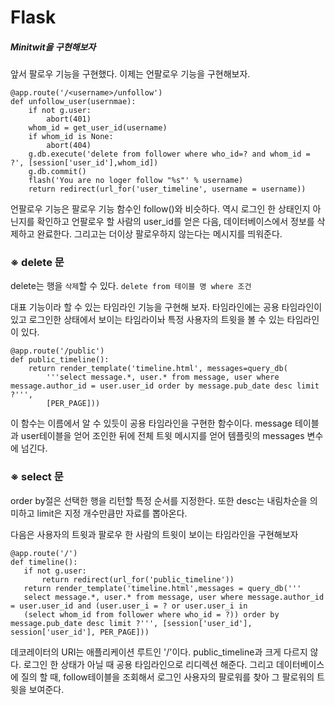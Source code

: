 Flask 
======
##### Minitwit을 구현해보자
앞서 팔로우 기능을 구현했다. 이제는 언팔로우 기능을 구현해보자.
```
@app.route('/<username>/unfollow')
def unfollow_user(usernmae):
    if not g.user:
        abort(401)
    whom_id = get_user_id(username)
    if whom_id is None:
        abort(404)
    g.db.execute('delete from follower where who_id=? and whom_id = ?', [session['user_id'],whom_id])
    g.db.commit()
    flash('You are no loger follow "%s"' % username)
    return redirect(url_for('user_timeline', username = username))
```
언팔로우 기능은 팔로우 기능 함수인 follow()와 비슷하다. 역시 로그인 한 상태인지 아닌지를 확인하고 언팔로우 할 사람의 user_id를 얻은 다음, 데이터베이스에서 정보를 삭제하고 완료한다. 그리고는 더이상 팔로우하지 않는다는 메시지를 띄워준다.

### ※ delete 문
delete는 행을 `삭제`할 수 있다. `delete from 테이블 명 where 조건`


대표 기능이라 할 수 있는 타임라인 기능을 구현해 보자. 타임라인에는 공용 타임라인이 있고 로그인한 상태에서 보이는 타임라이놔 특정 사용자의 트윗을 볼 수 있는 타임라인이 있다.
```
@app.route('/public')
def public_timeline():
    return render_template('timeline.html', messages=query_db(
        '''select message.*, user.* from message, user where message.author_id = user.user_id order by message.pub_date desc limit ?''',
        [PER_PAGE]))
```
이 함수는 이름에서 알 수 있듯이 공용 타임라인을 구현한 함수이다. message 테이블과 user테이블을 얻어 조인한 뒤에 전체 트윗 메시지를 얻어 템플릿의 messages 변수에 넘긴다.

### ※ select 문
 order by절은 선택한 행을 리턴할 특정 순서를 지정한다. 또한 desc는 내림차순을 의미하고 limit은 지정 개수만큼만 자료를 뽑아온다.  

 다음은 사용자의 트윗과 팔로우 한 사람의 트윗이 보이는 타임라인을 구현해보자
 ```
 @app.route('/')
def timeline():
    if not g.user:
        return redirect(url_for('public_timeline'))
    return render_template('timeline.html',messages = query_db('''
    select message.*, user.* from message, user where message.author_id = user.user_id and (user.user_i = ? or user.user_i in 
    (select whom_id from follower where who_id = ?)) order by message.pub_date desc limit ?''', [session['user_id'], session['user_id'], PER_PAGE]))
 ``` 
 데코레이터의 URI는 애플리케이션 루트인 '/'이다. public_timeline과 크게 다르지 않다. 로그인 한 상태가 아닐 때 공용 타임라인으로 리디렉션 해준다. 그리고 데이터베이스에 질의 할 때, follow테이블을 조회해서 로그인 사용자의 팔로워를 찾아 그 팔로워의 트윗을 보여준다. 